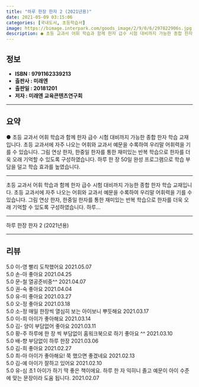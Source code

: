 ```yaml
---
title: "하루 한장 한자 2 (2021년용)"
date: 2021-05-09 03:15:06
categories: [국내도서, 초등학습서]
image: https://bimage.interpark.com/goods_image/2/9/0/6/297822906s.jpg
description: ● 초등 교과서 어휘 학습과 함께 한자 급수 시험 대비까지 가능한 종합 한자 학습 교재입니다. 초등 교과서에 자주 나오는 어휘와 교과서 예문을 수록하여 우리말 어휘력을 기를 수 있습니다. 그림 연상 한자, 한중일 한자를 통한 재미있는 반복 학습으로 한자를 더욱 오래 기억할 수 있도록
---
```


## **정보**

- **ISBN : 9791162339213**
- **출판사 : 미래엔**
- **출판일 : 20181201**
- **저자 : 미래엔 교육콘텐츠연구회**

------



## **요약**

●  초등 교과서 어휘 학습과 함께 한자 급수 시험 대비까지 가능한 종합 한자 학습 교재입니다. 초등 교과서에 자주 나오는 어휘와 교과서 예문을 수록하여 우리말 어휘력을 기를 수 있습니다. 그림 연상 한자, 한중일 한자를 통한 재미있는 반복 학습으로 한자를 더욱 오래 기억할 수 있도록 구성하였습니다. 하루 한 장 50일 완성 프로그램으로 학습 부담을 덜고 학습 효과를 높였습니다.

------

초등 교과서 어휘 학습과 함께 한자 급수 시험 대비까지 가능한 종합 한자 학습 교재입니다. 초등 교과서에 자주 나오는 어휘와 교과서 예문을 수록하여 우리말 어휘력을 기를 수 있습니다. 그림 연상 한자, 한중일 한자를 통한 재미있는 반복 학습으로 한자를 더욱 오래 기억할 수 있도록 구성하였습니다. 하루... 

------


하루 한장 한자 2 (2021년용) 

------


## **리뷰** 

5.0 이-영 빨리 도착했어요 2021.05.07 <br/>5.0 손-아 좋아요 2021.04.25 <br/>5.0 문-철 열공준비중^^ 2021.04.07 <br/>5.0 권-숙 좋아요 2021.04.04 <br/>5.0 유-미 좋아요 2021.03.27 <br/>5.0 오-정 좋아요 2021.03.18 <br/>5.0 소-정 매일 한장씩 열심히 보는 아이보니 뿌듯해요 2021.03.17 <br/>5.0 이-희 아이가 좋아해요 2021.03.14 <br/>5.0 김- 양이 부담없어 좋아요 2021.03.11 <br/>5.0 황-주 하루에 한 장 씩 부담없이 홈워크북으로 하기 좋아요 ^^ 2021.03.10 <br/>5.0 배-향 부담없이 하루 한장 2021.03.06 <br/>5.0 김-희 좋아요 2021.02.27 <br/>5.0 최-아 아이가 좋아해요! 쭉 했으면 좋겠네요 2021.02.13 <br/>5.0 김-예 아이가 잘하고 있어요 2021.02.10 <br/>5.0 유-심 초1 아이가 하기 딱 좋은 책이에요. 하루 한 자 익히니 졸고 예문이 아이 수준에 맞는 문장이라 도움 됩니다.  2021.02.07 <br/>